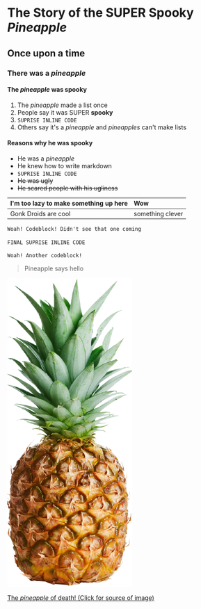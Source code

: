 # The Story of the SUPER **Spooky** *Pineapple*
## Once upon a time
### There was a *pineapple*
#### The *pineapple* was **spooky**

1. The *pineapple* made a list once
2. People say it was SUPER **spooky**
3. `SUPRISE INLINE CODE`
4. Others say it's a *pineapple* and *pineapples* can't make lists

#### Reasons why he was **spooky**
* He was a *pineapple*
* He knew how to write markdown
* `SUPRISE INLINE CODE`
* ~~He was ugly~~
* ~~He scared people with his ugliness~~

| I'm too lazy to make something up here | Wow |
| :------------- | :------------- |
| Gonk Droids are cool | something clever |
```
Woah! Codeblock! Didn't see that one coming
```
`FINAL SUPRISE INLINE CODE`
```
Woah! Another codeblock!
```
>Pineapple says hello

![Whoops! The img didn't load](pineapple.png)

[The *pineapple* of death! (Click for source of image)](http://www.bristolglobal.com/site/templates/images/pineapple.png)
